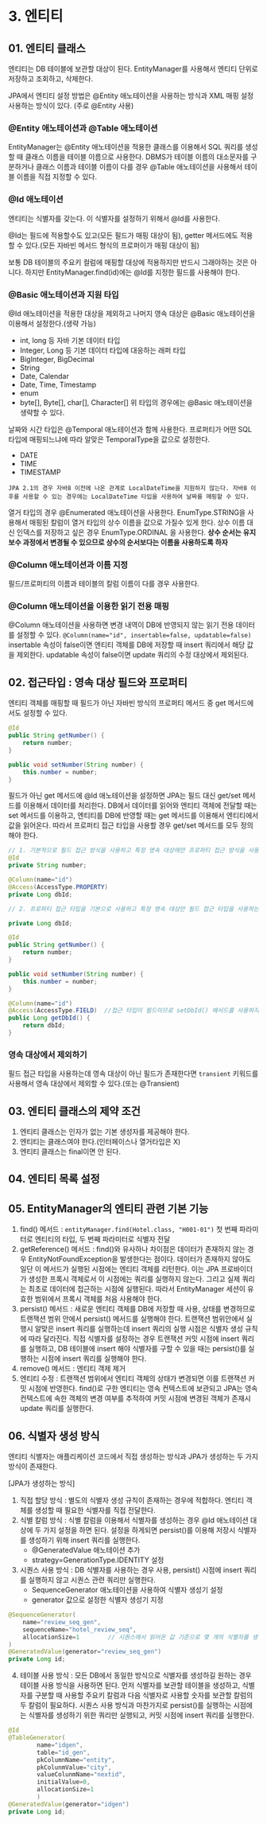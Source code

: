 # 3. 엔티티
## 01. 엔티티 클래스
엔티티는 DB 테이블에 보관할 대상이 된다. EntityManager를 사용해서 엔티티 단위로 저장하고 조회하고, 삭제한다. 

JPA에서 엔티티 설정 방법은 @Entity 애노테이션을 사용하는 방식과 XML 매핑 설정 사용하는 방식이 있다. (주로 @Entity 사용)

### @Entity 애노테이션과 @Table 애노테이션
EntityManager는 @Entity 애노테이션을 적용한 클래스를 이용해서 SQL 쿼리를 생성할 때 클래스 이름을 테이블 이름으로 사용한다. DBMS가 테이블 이름의 대소문자를 구분하거나 클래스 이름과 테이블 이름이 다를 경우 @Table 애노테이션을 사용해서 테이블 이름을 직접 지정할 수 있다.

### @Id 애노테이션
엔티티는 식별자를 갖는다. 이 식별자를 설정하기 위해서 @Id를 사용한다.

@Id는 필드에 적용할수도 있고(모든 필드가 매핑 대상이 됨), getter 메서드에도 적용할 수 있다.(모든 자바빈 메서드 형식의 프로퍼이가 매핑 대상이 됨)

보통 DB 테이블의 주요키 컬럼에 매핑할 대상에 적용하지만 반드시 그래야하는 것은 아니다. 하지만 EntityManager.find(id)에는 @Id를 지정한 필드를 사용해야 한다.

### @Basic 애노테이션과 지원 타입
@Id 애노테이션을 적용한 대상을 제외하고 나머지 영속 대상은 @Basic 애노테이션을 이용해서 설정한다.(생략 가능)

* int, long 등 자바 기본 데이터 타입
* Integer, Long 등 기본 데이터 타입에 대응하는 래퍼 타입
* BigInteger, BigDecimal
* String
* Date, Calendar
* Date, Time, Timestamp
* enum
* byte[], Byte[], char[], Character[]
위 타입의 경우에는 @Basic 애노테이션을 생략할 수 있다. 

날짜와 시간 타입은 @Temporal 애노테이션과 함께 사용한다. 프로퍼티가 어떤 SQL 타입에 매핑되느냐에 따라 알맞은 TemporalType을 값으로 설정한다.
* DATE
* TIME
* TIMESTAMP

`JPA 2.1의 경우 자바8 이전에 나온 관계로 LocalDateTime을 지원하지 않는다. 자바8 이후를 사용할 수 있는 경우에는 LocalDateTime 타입을 사용하여 날짜를 매핑할 수 있다.`

열거 타입의 경우 @Enumerated 애노테이션을 사용한다. EnumType.STRING을 사용해서 매핑된 칼럼이 열거 타입의 상수 이름을 값으로 가질수 있게 한다. 상수 이름 대신 인덱스를 저장하고 싶은 경우 EnumType.ORDINAL 을 사용한다. __상수 순서는 유지보수 과정에서 변경될 수 있으므로 상수의 순서보다는 이름을 사용하도록 하자__

### @Column 애노테이션과 이름 지정
필드/프로퍼티의 이름과 테이블의 칼럼 이름이 다를 경우 사용한다. 

### @Column 애노테이션을 이용한 읽기 전용 매핑
@Column 애노테이션을 사용하면 변경 내역이 DB에 반영되지 않는 읽기 전용 데이터를 설정할 수 있다. `@Column(name="id", insertable=false, updatable=false)` insertable 속성이 false이면 엔티티 객체를 DB에 저장할 때 insert 쿼리에서 해당 값을 제외한다. updatable 속성이 false이면 update 쿼리의 수정 대상에서 제외된다.


## 02. 접근타입 : 영속 대상 필드와 프로퍼티
엔티티 객체를 매핑할 때 필드가 아닌 자바빈 방식의 프로퍼티 메서드 중 get 메서드에서도 설정할 수 있다.

```java
@Id
public String getNumber() {
    return number;
}

public void setNumber(String number) {
    this.number = number;
}
```
필드가 아닌 get 메서드에 @Id 애노테이션을 설정하면 JPA는 필드 대신 get/set 메서드를 이용해서 데이터를 처리한다. DB에서 데이터를 읽어와 엔티티 객체에 전달할 때는 set 메서드를 이용하고, 엔티티를 DB에 반영할 때는 get 메서드를 이용해서 엔티티에서 값을 읽어온다. 따라서 프로퍼티 접근 타입을 사용할 경우 get/set 메서드를 모두 정의해야 한다.

```java
// 1. 기본적으로 필드 접근 방식을 사용하고 특정 영속 대상에만 프로퍼티 접근 방식을 사용해야 하는 경우 @Access 애노테이션을 사용
@Id
private String number;

@Column(name="id")
@Access(AccessType.PROPERTY)
private Long dbId;

// 2. 프로퍼티 접근 타입을 기본으로 사용하고 특정 영속 대상만 필드 접근 타입을 사용하는 경우 get 메서드에 @Access 애노테이션 설정

private Long dbId;

@Id
public String getNumber() {
    return number;
}

public void setNumber(String number) {
    this.number = number;
}

@Column(name="id")
@Access(AccessType.FIELD)  //접근 타입이 필드이므로 setDbId() 메서드를 사용하지 않는다.
public Long getDbId() {
    return dbId;
}
```

### 영속 대상에서 제외하기
필드 접근 타입을 사용하는데 영속 대상이 아닌 필드가 존재한다면 `transient` 키워드를 사용해서 영속 대상에서 제외할 수 있다.(또는 @Transient)

## 03. 엔티티 클래스의 제약 조건
1. 엔티티 클래스는 인자가 없는 기본 생성자를 제공해야 한다.
2. 엔티티는 클래스여야 한다.(인터페이스나 열거타입은 X)
3. 엔티티 클래스는 final이면 안 된다.

## 04. 엔티티 목록 설정

## 05. EntityManager의 엔티티 관련 기본 기능
1. find() 메서드 : `entityManager.find(Hotel.class, "H001-01")` 첫 번째 파라미터로 엔티티의 타입, 두 번째 파라미터로 식별자 전달 
2. getReference() 메서드 : find()와 유사하나 차이점은 데이터가 존재하지 않는 경우 EntityNotFoundException을 발생한다는 점이다. 데이터가 존재하지 않아도 일단 이 메서드가 실행된 시점에는 엔티티 객체를 리턴한다. 이는 JPA 프로바이더가 생성한 프록시 객체로서 이 시점에는 쿼리를 실행하지 않는다. 그리고 실제 쿼리는 최초로 데이터에 접근하는 시점에 실행된다. 따라서 EntityManager 세션이 유효한 범위에서 프록시 객체를 처음 사용해야 한다.
3. persist() 메서드 : 새로운 엔티티 객체를 DB에 저장할 때 사용, 상태를 변경하므로 트랜잭션 범위 안에서 persist() 메서드를 실행해야 한다. 트랜잭션 범위안에서 실행시 알맞은 insert 쿼리를 실행하는데 insert 쿼리의 실행 시점은 식별자 생성 규칙에 따라 달라진다. 직접 식별자를 설정하는 경우 트랜잭션 커밋 시점에 insert 쿼리를 실행하고, DB 테이블에 insert 해야 식별자를 구할 수 있을 때는 persist()를 실행하는 시점에 insert 쿼리를 실행해야 한다.
4. remove() 메서드 : 엔티티 객제 제거
5. 엔티티 수정 : 트랜잭션 범위에서 엔티티 객체의 상태가 변경되면 이를 트랜잭션 커밋 시점에 반영한다. find()로 구한 엔티티는 영속 컨텍스트에 보관되고 JPA는 영속 컨텍스트에 속한 객체의 변경 여부를 추적하여 커밋 시점에 변경된 객체가 존재시 update 쿼리를 실행한다.

## 06. 식별자 생성 방식
엔티티 식별자는 애플리케이션 코드에서 직접 생성하는 방식과 JPA가 생성하는 두 가지 방식이 존재한다.

[JPA가 생성하는 방식]
1. 직접 할당 방식 : 별도의 식별자 생성 규칙이 존재하는 경우에 적합하다. 엔티티 객체를 생성할 때 필요한 식별자를 직접 전달한다.
2. 식별 칼럼 방식 : 식별 칼럼을 이용해서 식별자를 생성하는 경우 @Id 애노테이션 대상에 두 가지 설정을 하면 된다. 설정을 하게되면 persist()를 이용해 저장시 식별자를 생성하기 위해 insert 쿼리를 실행한다.
   * @GeneratedValue 애노테이션 추가
   * strategy=GenerationType.IDENTITY 설정
3. 시퀀스 사용 방식 : DB 식별자를 사용하는 경우 사용, persist() 시점에 insert 쿼리를 실행하지 않고 시퀀스 관련 쿼리만 실행한다.
   * SequenceGenerator 애노테이션을 사용하여 식별자 생성기 설정
   * generator 값으로 설정한 식별자 생성기 지정

```java
@SequenceGenerator(
    name="review_seq_gen",
    sequenceName="hotel_review_seq",
    allocationSize=1        // 시퀀스에서 읽어온 값 기준으로 몇 개의 식별자를 생성할지 정함, 1로 설정하기
)
@GeneratedValue(generator="review_seq_gen")
private Long id;
```

4. 테이블 사용 방식 : 모든 DB에서 동일한 방식으로 식별자를 생성하길 원하는 경우 테이블 사용 방식을 사용하면 된다. 먼저 식별자를 보관할 테이블을 생성하고, 식별자를 구분할 때 사용할 주요키 칼럼과 다음 식별자로 사용할 숫자를 보관할 칼럼의 두 칼럼이 필요하다. 시퀀스 사용 방식과 마찬가지로 persist()를 실행하는 시점에는 식별자를 생성하기 위한 쿼리만 실행되고, 커밋 시점에 insert 쿼리를 실행한다.

```java
@Id
@TableGenerator(
        name="idgen",
        table="id_gen",
        pkColumnName="entity",
        pkColunmValue="city",
        valueColunmName="nextid",
        initialValue=0,
        allocationSize=1
        )
@GeneratedValue(generator="idgen")
private Long id;
```

